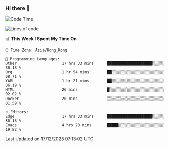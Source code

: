 ### Hi there 👋

<!--
**nicehiro/nicehiro** is a ✨ _special_ ✨ repository because its `README.md` (this file) appears on your GitHub profile.

Here are some ideas to get you started:

- 🔭 I’m currently working on ...
- 🌱 I’m currently learning ...
- 👯 I’m looking to collaborate on ...
- 🤔 I’m looking for help with ...
- 💬 Ask me about ...
- 📫 How to reach me: ...
- 😄 Pronouns: ...
- ⚡ Fun fact: ...
-->

<!--START_SECTION:waka-->
![Code Time](http://img.shields.io/badge/Code%20Time-156%20hrs-blue)

![Lines of code](https://img.shields.io/badge/From%20Hello%20World%20I%27ve%20Written-2.6%20million%20lines%20of%20code-blue)

📊 **This Week I Spent My Time On** 

```text
🕑︎ Time Zone: Asia/Hong_Kong

💬 Programming Languages: 
Other                    17 hrs 33 mins      ████████████████████░░░░░   80.18 % 
Org                      1 hr 54 mins        ██░░░░░░░░░░░░░░░░░░░░░░░   08.71 % 
YAML                     1 hr 21 mins        ██░░░░░░░░░░░░░░░░░░░░░░░   06.19 % 
HTML                     26 mins             █░░░░░░░░░░░░░░░░░░░░░░░░   02.02 % 
Docker                   20 mins             ░░░░░░░░░░░░░░░░░░░░░░░░░   01.59 % 

🔥 Editors: 
Edge                     17 hrs 33 mins      ████████████████████░░░░░   80.18 % 
Emacs                    4 hrs 20 mins       █████░░░░░░░░░░░░░░░░░░░░   19.82 % 
```


 Last Updated on 17/12/2023 07:13:02 UTC
<!--END_SECTION:waka-->
